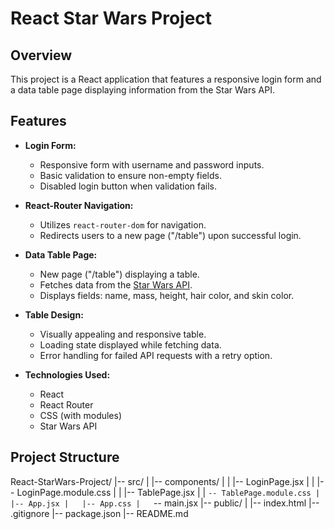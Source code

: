 # React Star Wars Project

## Overview

This project is a React application that features a responsive login form and a data table page displaying information from the Star Wars API.

## Features

- **Login Form:**
  - Responsive form with username and password inputs.
  - Basic validation to ensure non-empty fields.
  - Disabled login button when validation fails.

- **React-Router Navigation:**
  - Utilizes `react-router-dom` for navigation.
  - Redirects users to a new page ("/table") upon successful login.

- **Data Table Page:**
  - New page ("/table") displaying a table.
  - Fetches data from the [Star Wars API](https://swapi.dev/api/people).
  - Displays fields: name, mass, height, hair color, and skin color.

- **Table Design:**
  - Visually appealing and responsive table.
  - Loading state displayed while fetching data.
  - Error handling for failed API requests with a retry option.

- **Technologies Used:**
  - React
  - React Router
  - CSS (with modules)
  - Star Wars API

## Project Structure

React-StarWars-Project/
|-- src/
|   |-- components/
|   |   |-- LoginPage.jsx
|   |   |-- LoginPage.module.css
|   |   |-- TablePage.jsx
|   |   `-- TablePage.module.css
|   |-- App.jsx
|   |-- App.css
|   `-- main.jsx
|-- public/
|   |-- index.html
|-- .gitignore
|-- package.json
|-- README.md




